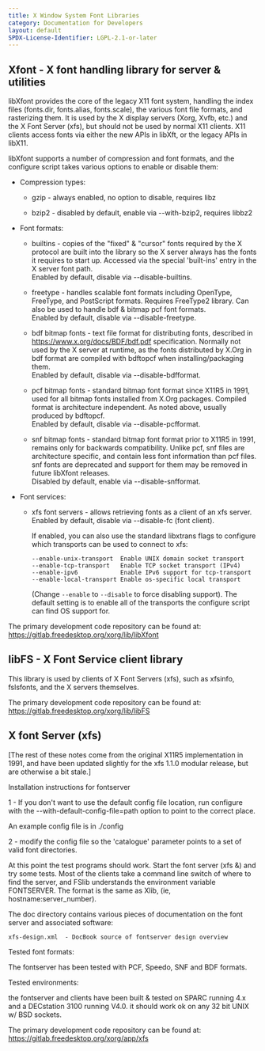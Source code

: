 ```yaml
---
title: X Window System Font Libraries
category: Documentation for Developers
layout: default
SPDX-License-Identifier: LGPL-2.1-or-later
---
```


<!-- ./fonts/lib/xfont -->

## Xfont - X font handling library for server & utilities

libXfont provides the core of the legacy X11 font system, handling the index
files (fonts.dir, fonts.alias, fonts.scale), the various font file formats,
and rasterizing them.  It is used by the X display servers (Xorg, Xvfb, etc.)
and the X Font Server (xfs), but should not be used by normal X11 clients.  X11
clients access fonts via either the new APIs in libXft, or the legacy APIs in
libX11.

libXfont supports a number of compression and font formats, and the
configure script takes various options to enable or disable them:

- Compression types:

  * gzip - always enabled, no option to disable, requires libz

  * bzip2 - disabled by default, enable via --with-bzip2, requires libbz2

- Font formats:

  * builtins - copies of the "fixed" & "cursor" fonts required by the
    X protocol are built into the library so the X server always
    has the fonts it requires to start up.   Accessed via the
    special 'built-ins' entry in the X server font path.  
    Enabled by default, disable via --disable-builtins.

  * freetype - handles scalable font formats including OpenType, FreeType,
    and PostScript formats.  Requires FreeType2 library.
    Can also be used to handle bdf & bitmap pcf font formats.  
    Enabled by default, disable via --disable-freetype.

  * bdf bitmap fonts - text file format for distributing fonts, described
    in https://www.x.org/docs/BDF/bdf.pdf specification.  Normally
    not used by the X server at runtime, as the fonts distributed
    by X.Org in bdf format are compiled with bdftopcf when
    installing/packaging them.  
    Enabled by default, disable via --disable-bdfformat.

  * pcf bitmap fonts - standard bitmap font format since X11R5 in 1991,
    used for all bitmap fonts installed from X.Org packages.
    Compiled format is architecture independent.
    As noted above, usually produced by bdftopcf.  
    Enabled by default, disable via --disable-pcfformat.

  * snf bitmap fonts - standard bitmap font format prior to X11R5 in 1991,
    remains only for backwards compatibility.  Unlike pcf, snf files
    are architecture specific, and contain less font information
    than pcf files.  snf fonts are deprecated and support for them
    may be removed in future libXfont releases.  
    Disabled by default, enable via --disable-snfformat.

- Font services:

  * xfs font servers - allows retrieving fonts as a client of an xfs server.
    Enabled by default, disable via --disable-fc (font client).

    If enabled, you can also use the standard libxtrans flags to
    configure which transports can be used to connect to xfs:
    
        --enable-unix-transport  Enable UNIX domain socket transport
        --enable-tcp-transport   Enable TCP socket transport (IPv4)
        --enable-ipv6            Enable IPv6 support for tcp-transport
        --enable-local-transport Enable os-specific local transport

    (Change `--enable` to `--disable` to force disabling support).
    The default setting is to enable all of the transports the
    configure script can find OS support for.

The primary development code repository can be found at: https://gitlab.freedesktop.org/xorg/lib/libXfont


<!-- ./fonts/lib/fs -->

## libFS - X Font Service client library

This library is used by clients of X Font Servers (xfs), such as
xfsinfo, fslsfonts, and the X servers themselves.

The primary development code repository can be found at: https://gitlab.freedesktop.org/xorg/lib/libFS

<!-- font/server -->
## X font Server (xfs)

[The rest of these notes come from the original X11R5 implementation
 in 1991, and have been updated slightly for the xfs 1.1.0 modular release,
 but are otherwise a bit stale.]

Installation instructions for fontserver

1 - If you don't want to use the default config file location,
run configure with the --with-default-config-file=path option to
point to the correct place.

An example config file is in ./config

2 - modify the config file so the 'catalogue'
parameter points to a set of valid font directories.

At this point the test programs should work.  Start the font server
(xfs &) and try some tests.  Most of the clients take
a command line switch of where to find the server, and
FSlib understands the environment variable FONTSERVER.
The format is the same as Xlib, (ie, hostname:server_number).

The doc directory contains various pieces of documentation on the font
server and associated software:

    xfs-design.xml	- DocBook source of fontserver design overview

Tested font formats:

The fontserver has been tested with PCF, Speedo, SNF and BDF formats.

Tested environments:

the fontserver and clients have been built & tested on SPARC running
4.x and a DECstation 3100 running V4.0.  it should work ok on any 32
bit UNIX w/ BSD sockets.

The primary development code repository can be found at: 
https://gitlab.freedesktop.org/xorg/app/xfs
